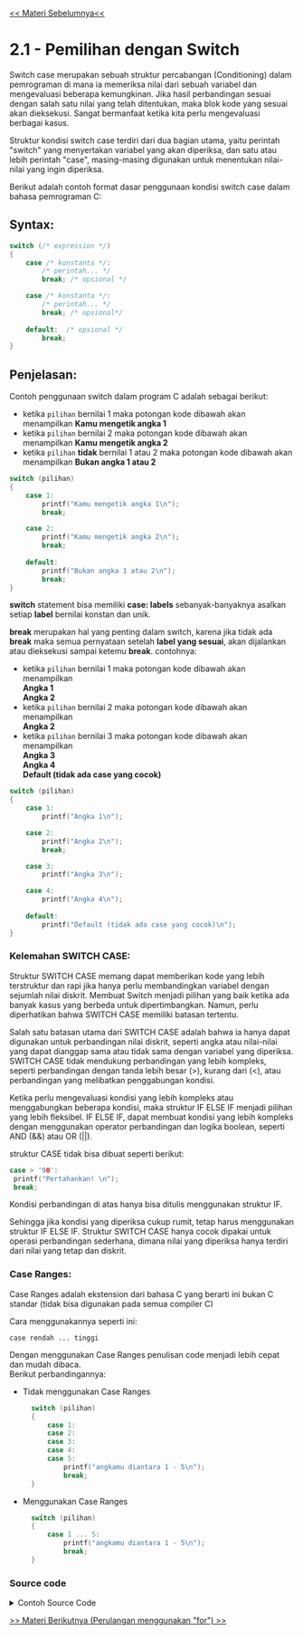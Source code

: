 [<< Materi Sebelumnya<<](../README.md)
# 2.1 - Pemilihan dengan Switch

Switch case merupakan sebuah struktur percabangan (Conditioning) dalam pemrograman di mana ia memeriksa nilai dari sebuah variabel dan mengevaluasi beberapa kemungkinan. Jika hasil perbandingan sesuai dengan salah satu nilai yang telah ditentukan, maka blok kode yang sesuai akan dieksekusi. Sangat bermanfaat ketika kita perlu mengevaluasi berbagai kasus.

Struktur kondisi switch case terdiri dari dua bagian utama, yaitu perintah "switch" yang menyertakan variabel yang akan diperiksa, dan satu atau lebih perintah "case", masing-masing digunakan untuk menentukan nilai-nilai yang ingin diperiksa.

Berikut adalah contoh format dasar penggunaan kondisi switch case dalam bahasa pemrograman C:

## Syntax:

```c
switch (/* expression */)
{
    case /* konstanta */:
        /* perintah... */
        break; /* opsional */

    case /* konstanta */:
        /* perintah... */
        break; /* opsional*/
        
    default:  /* opsional */
        break; 
}
```

## Penjelasan:

Contoh penggunaan switch dalam program C adalah sebagai berikut:
- ketika `pilihan` bernilai 1 maka potongan kode dibawah akan menampilkan **Kamu mengetik angka 1**
- ketika `pilihan` bernilai 2 maka potongan kode dibawah akan menampilkan **Kamu mengetik angka 2**
- ketika `pilihan` **tidak** bernilai 1 atau 2 maka potongan kode dibawah akan menampilkan **Bukan angka 1 atau 2**

```c
switch (pilihan)
{
    case 1:
        printf("Kamu mengetik angka 1\n");
        break; 

    case 2:
        printf("Kamu mengetik angka 2\n");
        break; 
        
    default:  
        printf("Bukan angka 1 atau 2\n");
        break; 
}
```

**switch** statement bisa memiliki **case: labels** sebanyak-banyaknya asalkan setiap **label** bernilai konstan dan unik.

**break** merupakan hal yang penting dalam switch, karena jika tidak ada **break** maka semua pernyataan setelah **label yang sesuai**, akan dijalankan atau dieksekusi sampai ketemu **break**. contohnya: 

- ketika `pilihan` bernilai 1 maka potongan kode dibawah akan menampilkan <br> **Angka 1** <br> **Angka 2**
- ketika `pilihan` bernilai 2 maka potongan kode dibawah akan menampilkan <br> **Angka 2**
- ketika `pilihan` bernilai 3 maka potongan kode dibawah akan menampilkan <br> **Angka 3** <br> **Angka 4** <br> **Default (tidak ada case yang cocok)**


```c
switch (pilihan)
{
    case 1:
        printf("Angka 1\n");

    case 2:
        printf("Angka 2\n");
        break;

    case 3:
        printf("Angka 3\n");

    case 4:
        printf("Angka 4\n");
        
    default:  
        printf("Default (tidak ada case yang cocok)\n");
}
```

### Kelemahan SWITCH CASE:
Struktur SWITCH CASE memang dapat memberikan kode yang lebih terstruktur dan rapi jika hanya perlu membandingkan variabel dengan sejumlah nilai diskrit. Membuat Switch menjadi pilihan yang baik ketika ada banyak kasus yang berbeda untuk dipertimbangkan. Namun, perlu diperhatikan bahwa SWITCH CASE memiliki batasan tertentu.

Salah satu batasan utama dari SWITCH CASE adalah bahwa ia hanya dapat digunakan untuk perbandingan nilai diskrit, seperti angka atau nilai-nilai yang dapat dianggap sama atau tidak sama dengan variabel yang diperiksa. SWITCH CASE tidak mendukung perbandingan yang lebih kompleks, seperti perbandingan dengan tanda lebih besar (>), kurang dari (<), atau perbandingan yang melibatkan penggabungan kondisi.

Ketika perlu mengevaluasi kondisi yang lebih kompleks atau menggabungkan beberapa kondisi, maka struktur IF ELSE IF menjadi pilihan yang lebih fleksibel. IF ELSE IF, dapat membuat kondisi yang lebih kompleks dengan menggunakan operator perbandingan dan logika boolean, seperti AND (&&) atau OR (||).

struktur CASE tidak bisa dibuat seperti berikut:

 ```c
 case > '90':
  printf("Pertahankan! \n");
  break;
  ```
Kondisi perbandingan di atas hanya bisa ditulis menggunakan struktur IF.

Sehingga jika kondisi yang diperiksa cukup rumit, tetap harus menggunakan struktur IF ELSE IF. Struktur SWITCH CASE hanya cocok dipakai untuk operasi perbandingan sederhana, dimana nilai yang diperiksa hanya terdiri dari nilai yang tetap dan diskrit.

### Case Ranges:
Case Ranges adalah ekstension dari bahasa C yang berarti ini bukan C standar (tidak bisa digunakan pada semua compiler C)

Cara menggunakannya seperti ini:
```
case rendah ... tinggi
```
Dengan menggunakan Case Ranges penulisan code menjadi lebih cepat dan mudah dibaca.<br> Berikut perbandingannya:
- Tidak menggunakan Case Ranges
  ```c
    switch (pilihan)
    {
        case 1:
        case 2:
        case 3:
        case 4:
        case 5:
            printf("angkamu diantara 1 - 5\n");
            break;
    }
  ```
- Menggunakan Case Ranges
  ```c
    switch (pilihan)
    {
        case 1 ... 5:
            printf("angkamu diantara 1 - 5\n");
            break;
    }
    ```

### Source code
<details>
  <summary>Contoh Source Code</summary>

  ```c
#include <stdio.h>

int main() {
    double angka1, angka2, hasil;
    char option;

    printf("Masukkan Angka Pertama, Operator, Angka Kedua. yang mana Operatornya diantara (+, -, *, /): \n ");
    scanf("%lf %c %lf", &angka1, &option, &angka2);

    switch (option) {
        case '+':
            hasil = angka1 + angka2;
            break;

        case '-':
            hasil = angka1 - angka2;
            break;

        case '*':
            hasil = angka1 * angka2;
            break;

        case '/':
            if(angka2 == 0) {
              printf("Tidak diperbolehkan membagi dengan 0\n");
              break;
            }

            hasil = angka1 / angka2;
            break;

        default:
            printf("Operator salah");
    }

    printf("%.1lf %c %.1lf = %.1lf\n", angka1, option, angka2, hasil);
}
  ```
</details>

[>> Materi Berikutnya (Perulangan menggunakan "for") >>](2-ForLoop.md)
